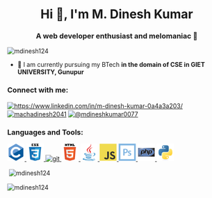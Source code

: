 <h1 align="center">Hi 👋, I'm M. Dinesh Kumar</h1>
<h3 align="center">A web developer enthusiast and melomaniac 🎵</h3>

<p align="left"> <img src="https://komarev.com/ghpvc/?username=mdinesh124&label=Profile%20views&color=0e75b6&style=flat" alt="mdinesh124" /> </p>

- 🔭 I am currently pursuing my BTech **in the domain of CSE in GIET UNIVERSITY, Gunupur**

<h3 align="left">Connect with me:</h3>
<p align="left">
<a href="https://linkedin.com/in/https://www.linkedin.com/in/m-dinesh-kumar-0a4a3a203/" class="fa fa-linkedin" target="blank"><img align="center" src="https://cdnjs.cloudflare.com/ajax/libs/font-awesome/4.7.0/css/font-awesome.min.css" alt="https://www.linkedin.com/in/m-dinesh-kumar-0a4a3a203/" height="30" width="40" /></a>
<a href="https://instagram.com/machadinesh2041" target="blank"><img align="center" src="https://raw.githubusercontent.com/rahuldkjain/github-profile-readme-generator/neutral-icons/src/images/icons/Social/instagram.svg" alt="machadinesh2041" height="30" width="40" /></a>
<a href="https://www.hackerrank.com/@mdineshkumar0077" target="blank"><img align="center" src="https://raw.githubusercontent.com/rahuldkjain/github-profile-readme-generator/neutral-icons/src/images/icons/Social/hackerrank.svg" alt="@mdineshkumar0077" height="30" width="40" /></a>
</p>

<h3 align="left">Languages and Tools:</h3>
<p align="left"> <a href="https://www.cprogramming.com/" target="_blank"> <img src="https://raw.githubusercontent.com/devicons/devicon/master/icons/c/c-original.svg" alt="c" width="40" height="40"/> </a> <a href="https://www.w3schools.com/css/" target="_blank"> <img src="https://raw.githubusercontent.com/devicons/devicon/master/icons/css3/css3-original-wordmark.svg" alt="css3" width="40" height="40"/> </a> <a href="https://git-scm.com/" target="_blank"> <img src="https://www.vectorlogo.zone/logos/git-scm/git-scm-icon.svg" alt="git" width="40" height="40"/> </a> <a href="https://www.w3.org/html/" target="_blank"> <img src="https://raw.githubusercontent.com/devicons/devicon/master/icons/html5/html5-original-wordmark.svg" alt="html5" width="40" height="40"/> </a> <a href="https://www.java.com" target="_blank"> <img src="https://raw.githubusercontent.com/devicons/devicon/master/icons/java/java-original.svg" alt="java" width="40" height="40"/> </a> <a href="https://developer.mozilla.org/en-US/docs/Web/JavaScript" target="_blank"> <img src="https://raw.githubusercontent.com/devicons/devicon/master/icons/javascript/javascript-original.svg" alt="javascript" width="40" height="40"/> </a> <a href="https://www.photoshop.com/en" target="_blank"> <img src="https://raw.githubusercontent.com/devicons/devicon/master/icons/photoshop/photoshop-line.svg" alt="photoshop" width="40" height="40"/> </a> <a href="https://www.php.net" target="_blank"> <img src="https://raw.githubusercontent.com/devicons/devicon/master/icons/php/php-original.svg" alt="php" width="40" height="40"/> </a> <a href="https://www.python.org" target="_blank"> <img src="https://raw.githubusercontent.com/devicons/devicon/master/icons/python/python-original.svg" alt="python" width="40" height="40"/> </a> </p>

<p>&nbsp;<img align="center" src="https://github-readme-stats.vercel.app/api?username=mdinesh124&show_icons=true&locale=en" alt="mdinesh124" /></p>

<p><img align="center" src="https://github-readme-streak-stats.herokuapp.com/?user=mdinesh124&" alt="mdinesh124" /></p>
